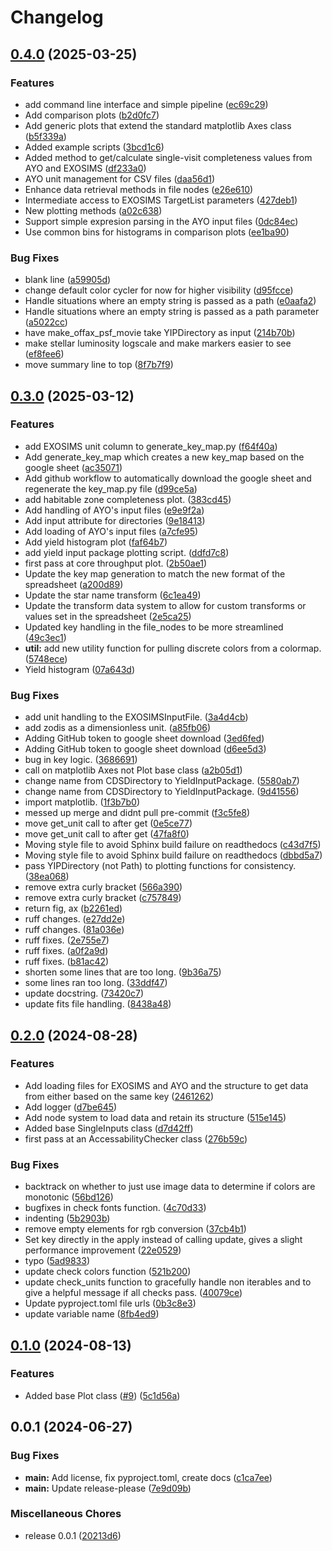 # Changelog

## [0.4.0](https://github.com/HWO-Yield-Visualizations/yieldplotlib/compare/v0.3.0...v0.4.0) (2025-03-25)


### Features

* add command line interface and simple pipeline ([ec69c29](https://github.com/HWO-Yield-Visualizations/yieldplotlib/commit/ec69c298fb70cda779e1d28d8e21d9631434e8ac))
* Add comparison plots ([b2d0fc7](https://github.com/HWO-Yield-Visualizations/yieldplotlib/commit/b2d0fc77d604b4405109c5eaafad5a29b457e922))
* Add generic plots that extend the standard matplotlib Axes class ([b5f339a](https://github.com/HWO-Yield-Visualizations/yieldplotlib/commit/b5f339a0dade2bc54c7a915da2bfbc1965ffae39))
* Added example scripts ([3bcd1c6](https://github.com/HWO-Yield-Visualizations/yieldplotlib/commit/3bcd1c6b663184e8c8e46ed73d381506c0eb95ec))
* Added method to get/calculate single-visit completeness values from AYO and EXOSIMS ([df233a0](https://github.com/HWO-Yield-Visualizations/yieldplotlib/commit/df233a0d781b37b2258d9918072b8aebd2eb315b))
* AYO unit management for CSV files ([daa56d1](https://github.com/HWO-Yield-Visualizations/yieldplotlib/commit/daa56d109e6992902d8539a8ec8f1d8c51083e7d))
* Enhance data retrieval methods in file nodes ([e26e610](https://github.com/HWO-Yield-Visualizations/yieldplotlib/commit/e26e610edb49ee8b72a470ae21db3d157969af27))
* Intermediate access to EXOSIMS TargetList parameters ([427deb1](https://github.com/HWO-Yield-Visualizations/yieldplotlib/commit/427deb1fc982a5364baf5b2a6dbc990b263ccac8))
* New plotting methods ([a02c638](https://github.com/HWO-Yield-Visualizations/yieldplotlib/commit/a02c6384c8bfeba2dd9f36c08445151b1037114d))
* Support simple expresion parsing in the AYO input files ([0dc84ec](https://github.com/HWO-Yield-Visualizations/yieldplotlib/commit/0dc84ec9923cfdeb316d96bace4be3b42a470f07))
* Use common bins for histograms in comparison plots ([ee1ba90](https://github.com/HWO-Yield-Visualizations/yieldplotlib/commit/ee1ba907b5990b2cafff96804ffcac5addcc8998))


### Bug Fixes

* blank line ([a59905d](https://github.com/HWO-Yield-Visualizations/yieldplotlib/commit/a59905d51dc6fcd8ba8165de920499bce0b1dffb))
* change default color cycler for now for higher visibility ([d95fcce](https://github.com/HWO-Yield-Visualizations/yieldplotlib/commit/d95fccee9750231af4e4ada0718a482ff8654e6d))
* Handle situations where an empty string is passed as a path ([e0aafa2](https://github.com/HWO-Yield-Visualizations/yieldplotlib/commit/e0aafa2bee8a1a5c2e9d3fbba408d0a25a8a77f0))
* Handle situations where an empty string is passed as a path parameter ([a5022cc](https://github.com/HWO-Yield-Visualizations/yieldplotlib/commit/a5022cc564ced49c2c97e70b913002fafc8f956a))
* have make_offax_psf_movie take YIPDirectory as input ([214b70b](https://github.com/HWO-Yield-Visualizations/yieldplotlib/commit/214b70b0feee2392c105aadbd80dca045a5f2461))
* make stellar luminosity logscale and make markers easier to see ([ef8fee6](https://github.com/HWO-Yield-Visualizations/yieldplotlib/commit/ef8fee694229170ddf8f8c7e7bd907b50e667073))
* move summary line to top ([8f7b7f9](https://github.com/HWO-Yield-Visualizations/yieldplotlib/commit/8f7b7f9479a71c4d9df422c180529ae99baaea71))

## [0.3.0](https://github.com/HWO-Yield-Visualizations/yieldplotlib/compare/v0.2.0...v0.3.0) (2025-03-12)


### Features

* add EXOSIMS unit column to generate_key_map.py ([f64f40a](https://github.com/HWO-Yield-Visualizations/yieldplotlib/commit/f64f40a3a0f4704fc9d21f6e2d152d1a1a12d8e5))
* Add generate_key_map which creates a new key_map based on the google sheet ([ac35071](https://github.com/HWO-Yield-Visualizations/yieldplotlib/commit/ac35071472f5e03a3c3b676711c1bf02d592904e))
* Add github workflow to automatically download the google sheet and regenerate the key_map.py file ([d99ce5a](https://github.com/HWO-Yield-Visualizations/yieldplotlib/commit/d99ce5a9acacd651ba25b588d21eb1148b48aa22))
* add habitable zone completeness plot. ([383cd45](https://github.com/HWO-Yield-Visualizations/yieldplotlib/commit/383cd455a14e8797ec814f71cef95b7d4f8f0e3b))
* Add handling of AYO's input files ([e9e9f2a](https://github.com/HWO-Yield-Visualizations/yieldplotlib/commit/e9e9f2a371dc725d88ee269f50c6765a41127066))
* Add input attribute for directories ([9e18413](https://github.com/HWO-Yield-Visualizations/yieldplotlib/commit/9e18413db232a3218cbee7b7b7334748855124c3))
* Add loading of AYO's input files ([a7cfe95](https://github.com/HWO-Yield-Visualizations/yieldplotlib/commit/a7cfe95959b934c605f2292c0ad3cd1885779e85))
* Add yield histogram plot ([faf64b7](https://github.com/HWO-Yield-Visualizations/yieldplotlib/commit/faf64b7b421d85a4453aeed59eea58f022576b3b))
* add yield input package plotting script. ([ddfd7c8](https://github.com/HWO-Yield-Visualizations/yieldplotlib/commit/ddfd7c867ccc5beb59bebe8552235dc3f0001462))
* first pass at core throughput plot. ([2b50ae1](https://github.com/HWO-Yield-Visualizations/yieldplotlib/commit/2b50ae1137dc02ed9d0cadf286205d6040b1e2d8))
* Update the key map generation to match the new format of the spreadsheet ([a200d89](https://github.com/HWO-Yield-Visualizations/yieldplotlib/commit/a200d8997385f24fdde82821e3cb99776ad229ed))
* Update the star name transform ([6c1ea49](https://github.com/HWO-Yield-Visualizations/yieldplotlib/commit/6c1ea49260641ae9a6b534428a9c4af73fe48bba))
* Update the transform data system to allow for custom transforms or values set in the spreadsheet ([2e5ca25](https://github.com/HWO-Yield-Visualizations/yieldplotlib/commit/2e5ca253283d5741dd72afab1d477dcfff668032))
* Updated key handling in the file_nodes to be more streamlined ([49c3ec1](https://github.com/HWO-Yield-Visualizations/yieldplotlib/commit/49c3ec188d768def6fdf69634c6444f390999dbe))
* **util:** add new utility function for pulling discrete colors from a colormap. ([5748ece](https://github.com/HWO-Yield-Visualizations/yieldplotlib/commit/5748ecee04e780a082b6bd91f11784eefd131ebc))
* Yield histogram ([07a643d](https://github.com/HWO-Yield-Visualizations/yieldplotlib/commit/07a643d920c7e75c101453fc8fc84bcacc23638f))


### Bug Fixes

* add unit handling to the EXOSIMSInputFile. ([3a4d4cb](https://github.com/HWO-Yield-Visualizations/yieldplotlib/commit/3a4d4cb8f9cd8ce3e2ef38021aebb715f6b1a622))
* add zodis as a dimensionless unit. ([a85fb06](https://github.com/HWO-Yield-Visualizations/yieldplotlib/commit/a85fb0638dea54cdddde71dce23936c2d260a5f4))
* Adding GitHub token to google sheet download ([3ed6fed](https://github.com/HWO-Yield-Visualizations/yieldplotlib/commit/3ed6fedcff15a347af129f51b040f08c293b3974))
* Adding GitHub token to google sheet download ([d6ee5d3](https://github.com/HWO-Yield-Visualizations/yieldplotlib/commit/d6ee5d380187d80c2bfa7838a1f203179c9f7384))
* bug in key logic. ([3686691](https://github.com/HWO-Yield-Visualizations/yieldplotlib/commit/36866917239eca1f84b1a93ab06db38b26b0e270))
* call on matplotlib Axes not Plot base class ([a2b05d1](https://github.com/HWO-Yield-Visualizations/yieldplotlib/commit/a2b05d119fcf0515a1665062a788adc1782fa682))
* change name from CDSDirectory to YieldInputPackage. ([5580ab7](https://github.com/HWO-Yield-Visualizations/yieldplotlib/commit/5580ab742ae7438ad030644850ab937fe9a60d41))
* change name from CDSDirectory to YieldInputPackage. ([9d41556](https://github.com/HWO-Yield-Visualizations/yieldplotlib/commit/9d415564de2ac3ab4ab34ddf8e905873c808b48f))
* import matplotlib. ([1f3b7b0](https://github.com/HWO-Yield-Visualizations/yieldplotlib/commit/1f3b7b06866d9a4540bd6d1d84adef04cae1f7d6))
* messed up merge and didnt pull pre-commit ([f3c5fe8](https://github.com/HWO-Yield-Visualizations/yieldplotlib/commit/f3c5fe87d5bee795651994586faf757141d5812a))
* move get_unit call to after get ([0e5ce77](https://github.com/HWO-Yield-Visualizations/yieldplotlib/commit/0e5ce7742fa342aeb2e509ecae8aefec8f3954b7))
* move get_unit call to after get ([47fa8f0](https://github.com/HWO-Yield-Visualizations/yieldplotlib/commit/47fa8f050d87c2444c28b7cdb3ba6b27764d4e98))
* Moving style file to avoid Sphinx build failure on readthedocs ([c43d7f5](https://github.com/HWO-Yield-Visualizations/yieldplotlib/commit/c43d7f57878d871a976599b67438ed5b027935f1))
* Moving style file to avoid Sphinx build failure on readthedocs ([dbbd5a7](https://github.com/HWO-Yield-Visualizations/yieldplotlib/commit/dbbd5a78e329ba9312387994e0dbd848d035461e))
* pass YIPDirectory (not Path) to plotting functions for consistency. ([38ea068](https://github.com/HWO-Yield-Visualizations/yieldplotlib/commit/38ea06854ae7e9dd4a8a746818c2e280348efbb2))
* remove extra curly bracket ([566a390](https://github.com/HWO-Yield-Visualizations/yieldplotlib/commit/566a390821ce299ecad08fcb4a95ca74569ae067))
* remove extra curly bracket ([c757849](https://github.com/HWO-Yield-Visualizations/yieldplotlib/commit/c757849f12f1038f22b4a6c4cc8c00bb671e041c))
* return fig, ax ([b2261ed](https://github.com/HWO-Yield-Visualizations/yieldplotlib/commit/b2261ede9c8a69e379aa586d352ec7e91361c1bf))
* ruff changes. ([e27dd2e](https://github.com/HWO-Yield-Visualizations/yieldplotlib/commit/e27dd2ec777b48e1c32f43f0c72650c6c1ca378c))
* ruff changes. ([81a036e](https://github.com/HWO-Yield-Visualizations/yieldplotlib/commit/81a036ec8b3f7e17f11a81df57bd581e819579e7))
* ruff fixes. ([2e755e7](https://github.com/HWO-Yield-Visualizations/yieldplotlib/commit/2e755e7d699bee158655837cd6b11de2e001daf9))
* ruff fixes. ([a0f2a9d](https://github.com/HWO-Yield-Visualizations/yieldplotlib/commit/a0f2a9d8a2f55aeeba0f30057ab1e710e9acc453))
* ruff fixes. ([b81ac42](https://github.com/HWO-Yield-Visualizations/yieldplotlib/commit/b81ac424af818942e08b553107c1d1cc8443f4a4))
* shorten some lines that are too long. ([9b36a75](https://github.com/HWO-Yield-Visualizations/yieldplotlib/commit/9b36a7529abe6878ff6c556e2c4f1fc19f9ae5c2))
* some lines ran too long. ([33ddf47](https://github.com/HWO-Yield-Visualizations/yieldplotlib/commit/33ddf4715f25e8c34c2dde4968d4a61645bca145))
* update docstring. ([73420c7](https://github.com/HWO-Yield-Visualizations/yieldplotlib/commit/73420c71332c355761abd945ec60f759ed798360))
* update fits file handling. ([8438a48](https://github.com/HWO-Yield-Visualizations/yieldplotlib/commit/8438a48437119de8e479e7e21b2ef898c18589d8))

## [0.2.0](https://github.com/HWO-Yield-Visualizations/yieldplotlib/compare/v0.1.0...v0.2.0) (2024-08-28)


### Features

* Add loading files for EXOSIMS and AYO and the structure to get data from either based on the same key ([2461262](https://github.com/HWO-Yield-Visualizations/yieldplotlib/commit/24612624a7a8b495325ecdae9bd444d5976c459f))
* Add logger ([d7be645](https://github.com/HWO-Yield-Visualizations/yieldplotlib/commit/d7be64505998fa34ae9c769915648e372491281c))
* Add node system to load data and retain its structure ([515e145](https://github.com/HWO-Yield-Visualizations/yieldplotlib/commit/515e1454627f8d6d5500403ca813b3b58e8f300d))
* Added base SingleInputs class ([d7d42ff](https://github.com/HWO-Yield-Visualizations/yieldplotlib/commit/d7d42ff209e0586a49cf5cef086f2c6957bef5e8))
* first pass at an AccessabilityChecker class ([276b59c](https://github.com/HWO-Yield-Visualizations/yieldplotlib/commit/276b59c06878a14d36105450f6a127a0bfeb42c4))


### Bug Fixes

* backtrack on whether to just use image data to determine if colors are monotonic ([56bd126](https://github.com/HWO-Yield-Visualizations/yieldplotlib/commit/56bd1263c8c329ebd1bf1a1ea0de68b42d5d8f19))
* bugfixes in check fonts function. ([4c70d33](https://github.com/HWO-Yield-Visualizations/yieldplotlib/commit/4c70d33071855502766958f97ab91a0f7d038a9f))
* indenting ([5b2903b](https://github.com/HWO-Yield-Visualizations/yieldplotlib/commit/5b2903b72d8e8c56000e3e0c50a188d6dfece2c4))
* remove empty elements for rgb conversion ([37cb4b1](https://github.com/HWO-Yield-Visualizations/yieldplotlib/commit/37cb4b110d5bc2655d662d54cb7d5e7d55202ee4))
* Set key directly in the apply instead of calling update, gives a slight performance improvement ([22e0529](https://github.com/HWO-Yield-Visualizations/yieldplotlib/commit/22e052942799b40b610c43acd203802e41b93691))
* typo ([5ad9833](https://github.com/HWO-Yield-Visualizations/yieldplotlib/commit/5ad9833012aa63fd57c8ebebed27a7daff95cd3d))
* update check colors function ([521b200](https://github.com/HWO-Yield-Visualizations/yieldplotlib/commit/521b20027a6fe7e8d580016cb5448e2c15f652e8))
* update check_units function to gracefully handle non iterables and to give a helpful message if all checks pass. ([40079ce](https://github.com/HWO-Yield-Visualizations/yieldplotlib/commit/40079ce2491c24da61f3221a17f7874103e62614))
* Update pyproject.toml file urls ([0b3c8e3](https://github.com/HWO-Yield-Visualizations/yieldplotlib/commit/0b3c8e3cd3eb4176e0b3a227d91daca3a2a637ca))
* update variable name ([8fb4ed9](https://github.com/HWO-Yield-Visualizations/yieldplotlib/commit/8fb4ed9da01b1050aa0df31cfe2a676c1c2cd227))

## [0.1.0](https://github.com/HWO-Yield-Visualizations/yieldplotlib/compare/v0.0.1...v0.1.0) (2024-08-13)


### Features

* Added base Plot class ([#9](https://github.com/HWO-Yield-Visualizations/yieldplotlib/issues/9)) ([5c1d56a](https://github.com/HWO-Yield-Visualizations/yieldplotlib/commit/5c1d56a1c9355152d4650263fd519a34581fc2bb))

## 0.0.1 (2024-06-27)


### Bug Fixes

* **main:** Add license, fix pyproject.toml, create docs ([c1ca7ee](https://github.com/CoreySpohn/yieldplotlib/commit/c1ca7eeee103737ff28b1a7be946f3ec17f22243))
* **main:** Update release-please ([7e9d09b](https://github.com/CoreySpohn/yieldplotlib/commit/7e9d09b1cd12fe57f9f013d99b9dccb758cc0c69))


### Miscellaneous Chores

* release 0.0.1 ([20213d6](https://github.com/CoreySpohn/yieldplotlib/commit/20213d65081afe79d8aaba986f7edb8dd59bbb6f))
